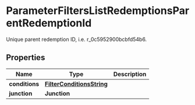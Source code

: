 

# ParameterFiltersListRedemptionsParentRedemptionId

Unique parent redemption ID, i.e. r_0c5952900bcbfd54b6.

## Properties

| Name | Type | Description |
|------------ | ------------- | ------------- |
|**conditions** | [**FilterConditionsString**](FilterConditionsString.md) |  |
|**junction** | **Junction** |  |



